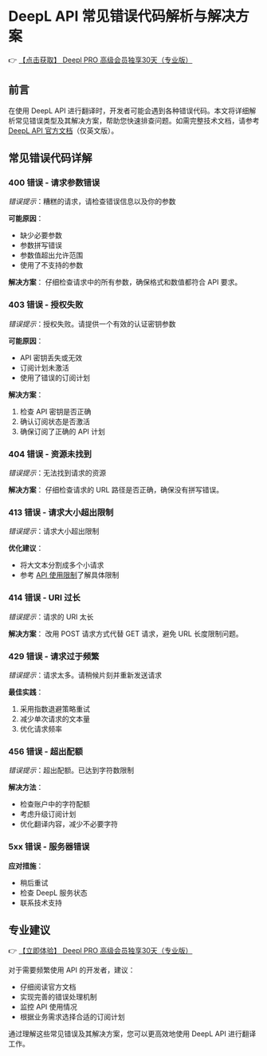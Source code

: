 # DeepL API 常见错误代码解析与解决方案

👉 [【点击获取】 Deepl PRO 高级会员独享30天（专业版） ](https://bit.ly/DEepl)

## 前言

在使用 DeepL API 进行翻译时，开发者可能会遇到各种错误代码。本文将详细解析常见错误类型及其解决方案，帮助您快速排查问题。如需完整技术文档，请参考 [DeepL API 官方文档](https://bit.ly/DEepl)（仅英文版）。

## 常见错误代码详解

### 400 错误 - 请求参数错误
*错误提示*：糟糕的请求，请检查错误信息以及你的参数

**可能原因**：
- 缺少必要参数
- 参数拼写错误
- 参数值超出允许范围
- 使用了不支持的参数

**解决方案**：
仔细检查请求中的所有参数，确保格式和数值都符合 API 要求。

### 403 错误 - 授权失败
*错误提示*：授权失败。请提供一个有效的认证密钥参数

**可能原因**：
- API 密钥丢失或无效
- 订阅计划未激活
- 使用了错误的订阅计划

**解决方案**：
1. 检查 API 密钥是否正确
2. 确认订阅状态是否激活
3. 确保订阅了正确的 API 计划

### 404 错误 - 资源未找到
*错误提示*：无法找到请求的资源

**解决方案**：
仔细检查请求的 URL 路径是否正确，确保没有拼写错误。

### 413 错误 - 请求大小超出限制
*错误提示*：请求大小超出限制

**优化建议**：
- 将大文本分割成多个小请求
- 参考 [API 使用限制](https://bit.ly/DEepl)了解具体限制

### 414 错误 - URI 过长
*错误提示*：请求的 URI 太长

**解决方案**：
改用 POST 请求方式代替 GET 请求，避免 URL 长度限制问题。

### 429 错误 - 请求过于频繁
*错误提示*：请求太多。请稍候片刻并重新发送请求

**最佳实践**：
1. 采用指数退避策略重试
2. 减少单次请求的文本量
3. 优化请求频率

### 456 错误 - 超出配额
*错误提示*：超出配额。已达到字符数限制

**解决方法**：
- 检查账户中的字符配额
- 考虑升级订阅计划
- 优化翻译内容，减少不必要字符

### 5xx 错误 - 服务器错误
**应对措施**：
- 稍后重试
- 检查 DeepL 服务状态
- 联系技术支持

## 专业建议

👉 [【立即体验】 Deepl PRO 高级会员独享30天（专业版） ](https://bit.ly/DEepl)

对于需要频繁使用 API 的开发者，建议：
- 仔细阅读官方文档
- 实现完善的错误处理机制
- 监控 API 使用情况
- 根据业务需求选择合适的订阅计划

通过理解这些常见错误及其解决方案，您可以更高效地使用 DeepL API 进行翻译工作。